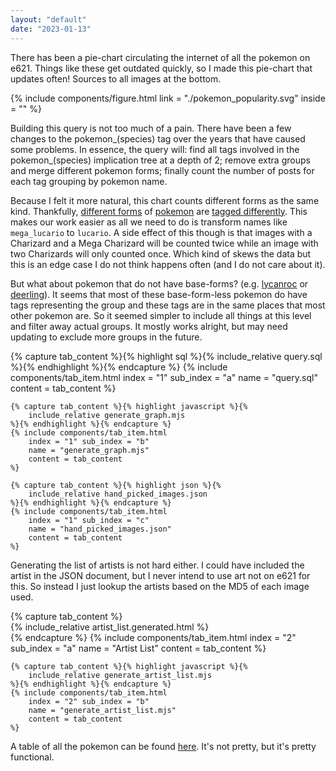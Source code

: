 ```yaml
---
layout: "default"
date: "2023-01-13"
---
```


There has been a pie-chart circulating the internet of all the pokemon on e621. Things like these get outdated quickly, so I made this pie-chart that updates often! Sources to all images at the bottom.


{% include components/figure.html 
	link = "./pokemon_popularity.svg"
	inside = ""
%}

Building this query is not too much of a pain. There have been a few changes to the pokemon_(species) tag over the years that have caused some problems. In essence, the query will: find all tags involved in the pokemon_(species) implication tree at a depth of 2; remove extra groups and merge different pokemon forms; finally count the number of posts for each tag grouping by pokemon name.

Because I felt it more natural, this chart counts different forms as the same kind. Thankfully, [different forms](https://e621.net/forum_topics/15490) of [pokemon](https://e621.net/wiki_pages/594) are [tagged differently](https://e621.net/forum_topics/6438). This makes our work easier as all we need to do is transform names like `mega_lucario` to `lucario`. A side effect of this though is that images with a Charizard and a Mega Charizard will be counted twice while an image with two Charizards will only counted once. Which kind of skews the data but this is an edge case I do not think happens often (and I do not care about it).

But what about pokemon that do not have base-forms? (e.g. [lycanroc](https://e621.net/wiki_pages/13227) or [deerling](https://e621.net/wiki_pages/6269)). It seems that most of these base-form-less pokemon do have tags representing the group and these tags are in the same places that most other pokemon are. So it seemed simpler to include all things at this level and filter away actual groups. It mostly works alright, but may need updating to exclude more groups in the future.

<div class="tab-wrapper">
	{% capture tab_content %}{% highlight sql %}{%
		include_relative query.sql
	%}{% endhighlight %}{% endcapture %}
	{% include components/tab_item.html 
		index = "1" sub_index = "a"
		name = "query.sql"
		content = tab_content
	%}

	{% capture tab_content %}{% highlight javascript %}{%
		include_relative generate_graph.mjs
	%}{% endhighlight %}{% endcapture %}
	{% include components/tab_item.html 
		index = "1" sub_index = "b"
		name = "generate_graph.mjs"
		content = tab_content
	%}

	{% capture tab_content %}{% highlight json %}{%
		include_relative hand_picked_images.json
	%}{% endhighlight %}{% endcapture %}
	{% include components/tab_item.html 
		index = "1" sub_index = "c"
		name = "hand_picked_images.json"
		content = tab_content
	%}
</div>

Generating the list of artists is not hard either. I could have included the artist in the JSON document, but I never intend to use art not on e621 for this. So instead I just lookup the artists based on the MD5 of each image used.

<div class="tab-wrapper">
	{% capture tab_content %}
		<div style="display: flex; flex-direction: column">
			{% include_relative artist_list.generated.html %}
		</div>
	{% endcapture %}
	{% include components/tab_item.html 
		index = "2" sub_index = "a"
		name = "Artist&nbsp;List"
		content = tab_content
	%}

	{% capture tab_content %}{% highlight javascript %}{%
		include_relative generate_artist_list.mjs
	%}{% endhighlight %}{% endcapture %}
	{% include components/tab_item.html 
		index = "2" sub_index = "b"
		name = "generate_artist_list.mjs"
		content = tab_content
	%}
</div>

A table of all the pokemon can be found [here](./pokemon_table.generated.html). It's not pretty, but it's pretty functional.